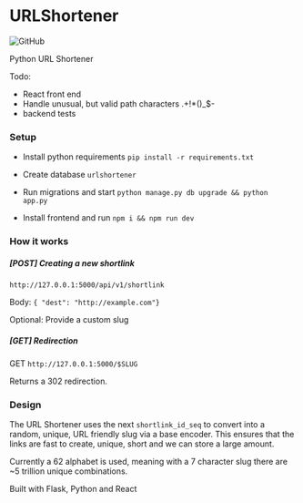 # URLShortener
![GitHub](https://img.shields.io/github/license/tristanhcole/URLShortener)

Python URL Shortener

Todo:
- React front end
- Handle unusual, but valid path characters .+!*()_$-
- backend tests

### Setup
- Install python requirements
``pip install -r requirements.txt``

- Create database
``urlshortener``

- Run migrations and start
``python manage.py db upgrade && python app.py``

- Install frontend and run
``npm i && npm run dev``

### How it works
##### [POST] Creating a new shortlink
``http://127.0.0.1:5000/api/v1/shortlink``

Body:
``{ "dest": "http://example.com"}``

Optional: Provide a custom slug

##### [GET] Redirection
GET ``http://127.0.0.1:5000/$SLUG``

Returns a 302 redirection.

### Design
The URL Shortener uses the next `shortlink_id_seq` to convert into a random, unique, URL friendly slug via a base encoder.
This ensures that the links are fast to create, unique, short and we can store a large amount.

Currently a 62 alphabet is used, meaning with a 7 character slug there are ~5 trillion unique combinations.

Built with Flask, Python and React